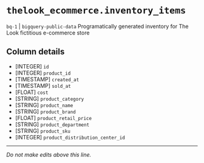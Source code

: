 # `thelook_ecommerce.inventory_items`
`bq-1` | `bigquery-public-data`
Programatically generated inventory for The Look fictitious e-commerce store

## Column details
* [INTEGER]   `id`
* [INTEGER]   `product_id`
* [TIMESTAMP] `created_at`
* [TIMESTAMP] `sold_at`
* [FLOAT]     `cost`
* [STRING]    `product_category`
* [STRING]    `product_name`
* [STRING]    `product_brand`
* [FLOAT]     `product_retail_price`
* [STRING]    `product_department`
* [STRING]    `product_sku`
* [INTEGER]   `product_distribution_center_id`

-------------------------------------------------------------------------------
*Do not make edits above this line.*
